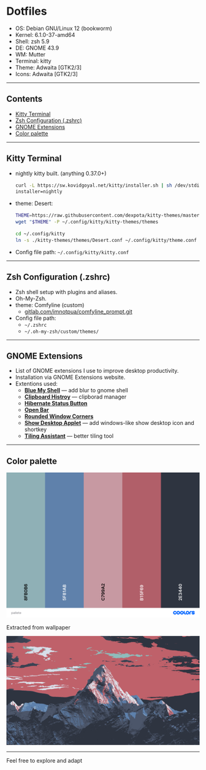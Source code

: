 # Dotfiles

- OS: Debian GNU/Linux 12 (bookworm)
- Kernel: 6.1.0-37-amd64
- Shell: zsh 5.9 
- DE: GNOME 43.9
- WM: Mutter
- Terminal: kitty
- Theme: Adwaita [GTK2/3]
- Icons: Adwaita [GTK2/3]
---

## Contents

- [Kitty Terminal](#kitty-terminal)  
- [Zsh Configuration (.zshrc)](#zsh-configuration-zshrc)  
- [GNOME Extensions](#gnome-extensions)
- [Color palette](#color-palette)

---

## Kitty Terminal

- nightly kitty built. (anything 0.37.0+)
    ```bash
    curl -L https://sw.kovidgoyal.net/kitty/installer.sh | sh /dev/stdin \
    installer=nightly
    ```
- theme: Desert:

    ```bash
    THEME=https://raw.githubusercontent.com/dexpota/kitty-themes/master/themes/Desert.conf
    wget "$THEME" -P ~/.config/kitty/kitty-themes/themes
    ```
    ```bash
    cd ~/.config/kitty
    ln -s ./kitty-themes/themes/Desert.conf ~/.config/kitty/theme.conf
    ```
- Config file path: `~/.config/kitty/kitty.conf`  

---

## Zsh Configuration (.zshrc)

- Zsh shell setup with plugins and aliases.  
- Oh-My-Zsh.
- theme: Comfyline (custom)
    - [gitlab.com/imnotpua/comfyline_prompt.git](https://gitlab.com/imnotpua/comfyline_prompt)
- Config file path:
    - `~/.zshrc`
    - `~/.oh-my-zsh/custom/themes/`


---

## GNOME Extensions

- List of GNOME extensions I use to improve desktop productivity.  
- Installation via GNOME Extensions website.
- Extentions used:  
  - [**Blue My Shell**](https://github.com/aunetx/blur-my-shell) — add blur to gnome shell  
  - [**Clipboard Histroy**](https://github.com/SUPERCILEX/gnome-clipboard-history) — clipborad manager
  - [**Hibernate Status Button**](https://github.com/arelange/gnome-shell-extension-hibernate-status)
  - [**Open Bar**](https://github.com/neuromorph/openbar)
  - [**Rounded Window Corners**](https://github.com/yilozt/rounded-window-corners)
  - [**Show Desktop Applet**](https://github.com/Valent-in/Show-Desktop-Applet) — add windows-like show desktop icon and shortkey
  - [**Tiling Assistant**](https://github.com/Leleat/Tiling-Assistant) — better tiling tool

---

## Color palette
![palette](other/pallete.png "palette")  
  
Extracted from wallpaper
  
![wallpaper](wallpaper/wallpaper.png "wallpaper")

---

Feel free to explore and adapt
